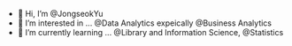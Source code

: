 - 👋 Hi, I’m @JongseokYu
- 👀 I’m interested in ... @Data Analytics expeically @Business Analytics
- 🌱 I’m currently learning ... @Library and Information Science, @Statistics

<!---
JongseokYu/JongseokYu is a ✨ special ✨ repository because its `README.md` (this file) appears on your GitHub profile.
You can click the Preview link to take a look at your changes.
--->
